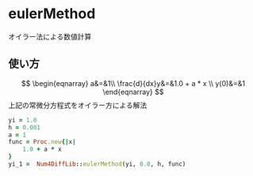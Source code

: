eulerMethod
===========
オイラー法による数値計算

## 使い方

$$
\begin{eqnarray}
  a&=&1\\
  \frac{d}{dx}y&=&1.0 + a * x \\
  y(0)&=&1
\end{eqnarray}
$$
上記の常微分方程式をオイラー方による解法

```ruby
yi = 1.0
h = 0.001
a = 1
func = Proc.new{|x|
    1.0 + a * x 
}
yi_1 =  Num4DiffLib::eulerMethod(yi, 0.0, h, func)  
```

